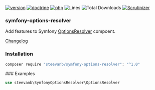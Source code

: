 [![version](https://img.shields.io/badge/version-1.0.0-green.svg)](https://github.com/steevanb/symfony-options-resolver/tree/1.0.0)
[![doctrine](https://img.shields.io/badge/symfony/options_resolver-^2.6||^3.0||^4.0-blue.svg)](https://github.com/symfony/options-resolver)
[![php](https://img.shields.io/badge/php-^7.1-blue.svg)](http://www.php.net)
![Lines](https://img.shields.io/badge/code%20lines-XXXX-green.svg)
![Total Downloads](https://poser.pugx.org/steevanb/symfony-options-resolver/downloads)
[![Scrutinizer](https://scrutinizer-ci.com/g/steevanb/symfony-options-resolver/badges/quality-score.png?b=master)](https://scrutinizer-ci.com/g/steevanb/symfony-options-resolver/)

### symfony-options-resolver

Add features to Symfony [OptionsResolver](https://github.com/symfony/options-resolver) compoent.

[Changelog](changelog.md)

### Installation

```bash
composer require "steevanb/symfony-options-resolver": "^1.0"
```

### Examples

```php
use steevanb\SymfonyOptionsResolver\OptionsResolver


```
